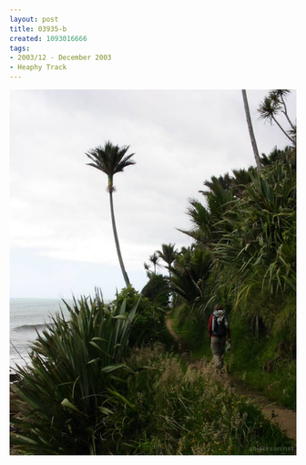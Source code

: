```yaml
---
layout: post
title: 03935-b
created: 1093016666
tags:
- 2003/12 - December 2003
- Heaphy Track
---
```


<img src="/image/images/03935-b-1363.jpg"/>

